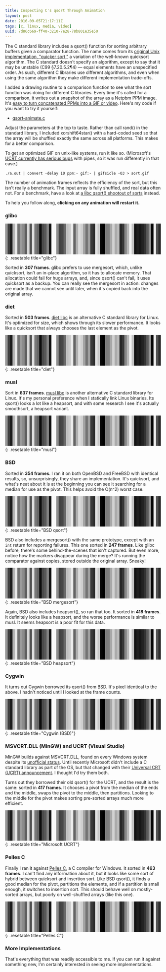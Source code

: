 ```yaml
---
title: Inspecting C's qsort Through Animation
layout: post
date: 2016-09-05T21:17:11Z
tags: [c, linux, media, video]
uuid: 7d86c669-ff40-3210-7e28-78b801e35e50
---
```


The C standard library includes a qsort() function for sorting
arbitrary buffers given a comparator function. The name comes from its
[original Unix implementation, "quicker sort,"][name] a variation of
the well-known quicksort algorithm. The C standard doesn't specify an
algorithm, except to say that it may be unstable (C99 §7.20.5.2¶4) —
equal elements have an unspecified order. As such, different C
libraries use different algorithms, and even when using the same
algorithm they make different implementation trade-offs.

I added a drawing routine to a comparison function to see what the
sort function was doing for different C libraries. Every time it's
called for a comparison, it writes out a snapshot of the array as a
Netpbm PPM image. It's [easy to turn concatenated PPMs into a GIF or
video][poor]. Here's my code if you want to try it yourself:

* [qsort-animate.c][source]

Adjust the parameters at the top to taste. Rather than call rand() in
the standard library, I included xorshift64star() with a hard-coded
seed so that the array will be shuffled exactly the same across all
platforms. This makes for a better comparison.

To get an optimized GIF on unix-like systems, run it like so.
(Microsoft's [UCRT currently has serious bugs][bug] with pipes, so it
was run differently in that case.)

    ./a.out | convert -delay 10 ppm:- gif:- | gifsicle -O3 > sort.gif

The number of animation frames reflects the efficiency of the sort,
but this isn't really a benchmark. The input array is fully shuffled,
and real data often not. For a benchmark, have a look at [a libc
qsort() shootout of sorts][shootout] instead.

To help you follow along, **clicking on any animation will restart it.**

### glibc

![](/img/qsort/glibc.gif){: .resetable title="glibc"}

Sorted in **307 frames**. glibc prefers to use mergesort, which,
unlike quicksort, isn't an in-place algorithm, so it has to allocate
memory. That allocation could fail for huge arrays, and, since qsort()
can't fail, it uses quicksort as a backup. You can really see the
mergesort in action: changes are made that we cannot see until later,
when it's copied back into the original array.

### diet

Sorted in **503 frames**. [diet libc][diet] is an alternative C
standard library for Linux. It's optimized for size, which shows
through its slower performance. It looks like a quicksort that always
chooses the last element as the pivot.

![](/img/qsort/diet.gif){: .resetable title="diet"}

### musl

Sort in **637 frames**. [musl libc][musl] is another alternative C
standard library for Linux. It's my personal preference when I
statically link Linux binaries. Its qsort() looks a lot like a
heapsort, and with some research I see it's actually smoothsort, a
heapsort variant.

![](/img/qsort/musl.gif){: .resetable title="musl"}

### BSD

Sorted in **354 frames**. I ran it on both OpenBSD and FreeBSD with
identical results, so, unsurprisingly, they share an implementation.
It's quicksort, and what's neat about it is at the beginning you can
see it searching for a median for use as the pivot. This helps avoid
the O(n^2) worst case.

![](/img/qsort/bsd-qsort.gif){: .resetable title="BSD qsort"}

BSD also includes a mergesort() with the same prototype, except with
an `int` return for reporting failures. This one sorted in **247
frames**. Like glibc before, there's some behind-the-scenes that isn't
captured. But even more, notice how the markers disappear during the
merge? It's running the comparator against copies, stored outside the
original array. Sneaky!

![](/img/qsort/bsd-mergesort.gif){: .resetable title="BSD mergesort"}

Again, BSD also includes heapsort(), so ran that too. It sorted in
**418 frames**. It definitely looks like a heapsort, and the worse
performance is similar to musl. It seems heapsort is a poor fit for
this data.

![](/img/qsort/bsd-heapsort.gif){: .resetable title="BSD heapsort"}

### Cygwin

It turns out Cygwin borrowed its qsort() from BSD. It's pixel
identical to the above. I hadn't noticed until I looked at the frame
counts.

![](/img/qsort/cygwin.gif){: .resetable title="Cygwin (BSD)"}

### MSVCRT.DLL (MinGW) and UCRT (Visual Studio)

MinGW builds against MSVCRT.DLL, found on every Windows system despite
its [unofficial status][msvcrt]. Until recently Microsoft didn't
include a C standard library as part of the OS, but that changed with
their [Universal CRT (UCRT) announcement][ucrt]. I thought I'd try
them both.

Turns out they borrowed their old qsort() for the UCRT, and the result
is the same: sorted in **417 frames**. It chooses a pivot from the
median of the ends and the middle, swaps the pivot to the middle, then
partitions. Looking to the middle for the pivot makes sorting
pre-sorted arrays much more efficient.

![](/img/qsort/ucrt.gif){: .resetable title="Microsoft UCRT"}

### Pelles C

Finally I ran it against [Pelles C][pellesc], a C compiler for
Windows. It sorted in **463 frames**. I can't find any information
about it, but it looks like some sort of hybrid between quicksort and
insertion sort. Like BSD qsort(), it finds a good median for the
pivot, partitions the elements, and if a partition is small enough, it
switches to insertion sort. This should behave well on mostly-sorted
arrays, but poorly on well-shuffled arrays (like this one).

![](/img/qsort/pellesc.gif){: .resetable title="Pelles C"}

### More Implementations

That's everything that was readily accessible to me. If you can run it
against something new, I'm certainly interested in seeing more
implementations.

<script type="text/javascript">
(function() {
    var r = document.querySelectorAll('.resetable');
    for (var i = 0; i < r.length; i++) {
        r[i].onclick = function() {
            var src = this.src;
            var height = this.height;
            this.src = "";
            this.height = height;
            // setTimeout() required for IE
            var _this = this;
            setTimeout(function() { _this.src = src; }, 0);
        };
    }
}());
</script>


[source]: /download/qsort-animate.c
[name]: http://citeseer.ist.psu.edu/viewdoc/summary?doi=10.1.1.14.8162
[shootout]: http://calmerthanyouare.org/2013/05/31/qsort-shootout.html
[poor]: /blog/2011/11/28/
[bug]: http://radiance-online.org:82/pipermail/radiance-dev/2016-March/001578.html
[diet]: https://www.fefe.de/dietlibc/
[musl]: https://www.musl-libc.org/
[ucrt]: https://blogs.msdn.microsoft.com/vcblog/2015/03/03/introducing-the-universal-crt/
[msvcrt]: https://blogs.msdn.microsoft.com/oldnewthing/20140411-00/?p=1273
[pellesc]: http://www.smorgasbordet.com/pellesc/
